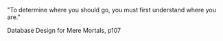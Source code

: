 "To determine where you should go, you must first understand where you are."

Database Design for Mere Mortals, p107